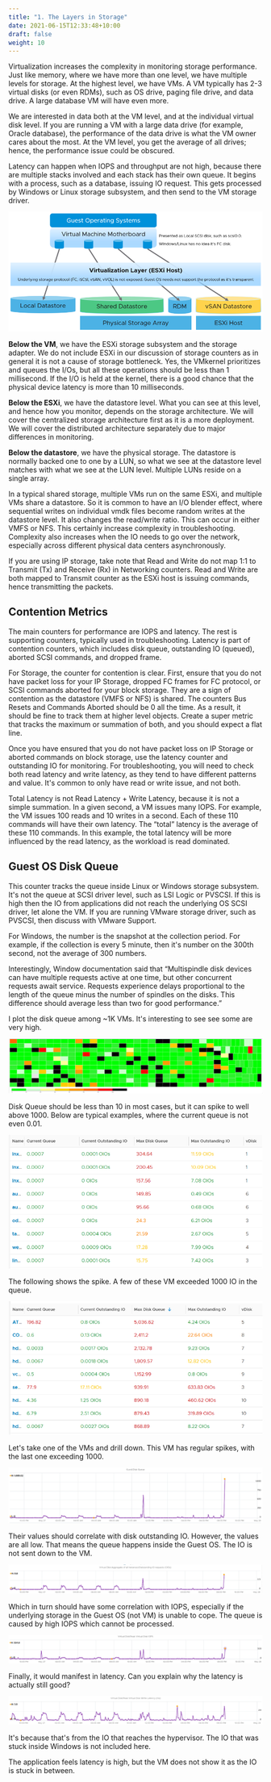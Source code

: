 ```yaml
---
title: "1. The Layers in Storage"
date: 2021-06-15T12:33:48+10:00
draft: false
weight: 10
---
```


Virtualization increases the complexity in monitoring storage performance. Just like memory, where we have more than one level, we have multiple levels for storage. At the highest level, we have VMs. A VM typically has 2-3 virtual disks (or even RDMs), such as OS drive, paging file drive, and data drive. A large database VM will have even more.

We are interested in data both at the VM level, and at the individual virtual disk level. If you are running a VM with a large data drive (for example, Oracle database), the performance of the data drive is what the VM owner cares about the most. At the VM level, you get the average of all drives; hence, the performance issue could be obscured.

Latency can happen when IOPS and throughput are not high, because there are multiple stacks involved and each stack has their own queue. It begins with a process, such as a database, issuing IO request. This gets processed by Windows or Linux storage subsystem, and then send to the VM storage driver.

![storage virtualisation layers](2.4.1-fig-1.png)

**Below the VM**, we have the ESXi storage subsystem and the storage adapter. We do not include ESXi in our discussion of storage counters as in general it is not a cause of storage bottleneck. Yes, the VMkernel prioritizes and queues the I/Os, but all these operations should be less than 1 millisecond. If the I/O is held at the kernel, there is a good chance that the physical device latency is more than 10 milliseconds.

**Below the ESXi**, we have the datastore level. What you can see at this level, and hence how you monitor, depends on the storage architecture. We will cover the centralized storage architecture first as it is a more deployment. We will cover the distributed architecture separately due to major differences in monitoring.

**Below the datastore**, we have the physical storage. The datastore is normally backed one to one by a LUN, so what we see at the datastore level matches with what we see at the LUN level. Multiple LUNs reside on a single array.

In a typical shared storage, multiple VMs run on the same ESXi, and multiple VMs share a datastore. So it is common to have an I/O blender effect, where sequential writes on individual vmdk files become random writes at the datastore level. It also changes the read/write ratio. This can occur in either VMFS or NFS. This certainly increase complexity in troubleshooting. Complexity also increases when the IO needs to go over the network, especially across different physical data centers asynchronously.

If you are using IP storage, take note that Read and Write do not map 1:1 to Transmit (Tx) and Receive (Rx) in Networking counters. Read and Write are both mapped to Transmit counter as the ESXi host is issuing commands, hence transmitting the packets.

## Contention Metrics

The main counters for performance are IOPS and latency. The rest is supporting counters, typically used in troubleshooting. Latency is part of contention counters, which includes disk queue, outstanding IO (queued), aborted SCSI commands, and dropped frame.

For Storage, the counter for contention is clear. First, ensure that you do not have packet loss for your IP Storage, dropped FC frames for FC protocol, or SCSI commands aborted for your block storage. They are a sign of contention as the datastore (VMFS or NFS) is shared. The counters Bus Resets and Commands Aborted should be 0 all the time. As a result, it should be fine to track them at higher level objects. Create a super metric that tracks the maximum or summation of both, and you should expect a flat line.

Once you have ensured that you do not have packet loss on IP Storage or aborted commands on block storage, use the latency counter and outstanding IO for monitoring. For troubleshooting, you will need to check both read latency and write latency, as they tend to have different patterns and value. It's common to only have read or write issue, and not both.

Total Latency is not Read Latency + Write Latency, because it is not a simple summation. In a given second, a VM issues many IOPS. For example, the VM issues 100 reads and 10 writes in a second. Each of these 110 commands will have their own latency. The “total” latency is the average of these 110 commands. In this example, the total latency will be more influenced by the read latency, as the workload is read dominated.

## Guest OS Disk Queue

This counter tracks the queue inside Linux or Windows storage subsystem. It's not the queue at SCSI driver level, such as LSI Logic or PVSCSI. If this is high then the IO from applications did not reach the underlying OS SCSI driver, let alone the VM. If you are running VMware storage driver, such as PVSCSI, then discuss with VMware Support.

For Windows, the number is the snapshot at the collection period. For example, if the collection is every 5 minute, then it's number on the 300th second, not the average of 300 numbers.

Interestingly, Window documentation said that “Multispindle disk devices can have multiple requests active at one time, but other concurrent requests await service. Requests experience delays proportional to the length of the queue minus the number of spindles on the disks. This difference should average less than two for good performance.”

I plot the disk queue among ~1K VMs. It's interesting to see see some are very high.

![Disk queue plot](2.4.1-fig-2.png)

Disk Queue should be less than 10 in most cases, but it can spike to well above 1000. Below are typical examples, where the current queue is not even 0.01.

![Low disk queue](2.4.1-fig-3.png)

The following shows the spike. A few of these VM exceeded 1000 IO in the queue.

![Disk queue spike](2.4.1-fig-4.png)

Let's take one of the VMs and drill down. This VM has regular spikes, with the last one exceeding 1000.

![Regular queue spikes](2.4.1-fig-5.png)

Their values should correlate with disk outstanding IO. However, the values are all low. That means the queue happens inside the Guest OS. The IO is not sent down to the VM.

![IO not sent to VM](2.4.1-fig-6.png)

Which in turn should have some correlation with IOPS, especially if the underlying storage in the Guest OS (not VM) is unable to cope. The queue is caused by high IOPS which cannot be processed.

![IOPS correlation](2.4.1-fig-7.png)

Finally, it would manifest in latency. Can you explain why the latency is actually still good?

![Latency](2.4.1-fig-8.png)

It's because that's from the IO that reaches the hypervisor. The IO that was stuck inside Windows is not included here.

The application feels latency is high, but the VM does not show it as the IO is stuck in between.
